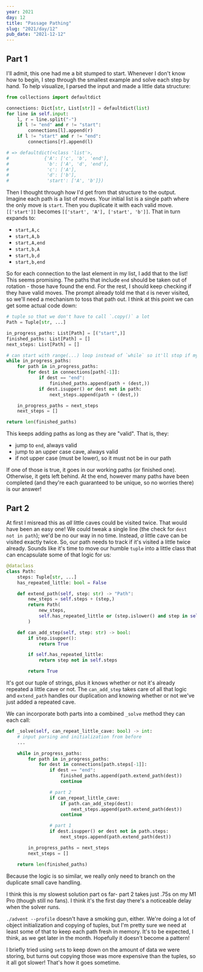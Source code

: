 ```yaml
---
year: 2021
day: 12
title: "Passage Pathing"
slug: "2021/day/12"
pub_date: "2021-12-12"
---
```


## Part 1

I'll admit, this one had me a bit stumped to start. Whenever I don't know how to begin, I step through the smallest example and solve each step by hand. To help visualize, I parsed the input and made a little data structure:

```py
from collections import defaultdict

connections: Dict[str, List[str]] = defaultdict(list)
for line in self.input:
    l, r = line.split("-")
    if l != "end" and r != "start":
        connections[l].append(r)
    if l != "start" and r != "end":
        connections[r].append(l)

# => defaultdict(<class 'list'>,
#             {'A': ['c', 'b', 'end'],
#              'b': ['A', 'd', 'end'],
#              'c': ['A'],
#              'd': ['b'],
#              'start': ['A', 'b']})
```

Then I thought through how I'd get from that structure to the output. Imagine each path is a list of moves. Your initial list is a single path where the only move is `start`. Then you duplicate it with each valid move. `[['start']]` becomes `[['start', 'A'], ['start', 'b']]`. That in turn expands to:

- `start,A,c`
- `start,A,b`
- `start,A,end`
- `start,b,A`
- `start,b,d`
- `start,b,end`

So for each connection to the last element in my list, I add that to the list! This seems promising. The paths that include `end` should be taken out of rotation - those have found the end. For the rest, I should keep checking if they have valid moves. The prompt already told me that `d` is never visited, so we'll need a mechanism to toss that path out. I think at this point we can get some actual code down:

```py
# tuple so that we don't have to call `.copy()` a lot
Path = Tuple[str, ...]

in_progress_paths: List[Path] = [("start",)]
finished_paths: List[Path] = []
next_steps: List[Path] = []

# can start with range(...) loop instead of `while` so it'll stop if my loop conditions aren't right
while in_progress_paths:
    for path in in_progress_paths:
        for dest in connections[path[-1]]:
            if dest == "end":
                finished_paths.append(path + (dest,))
            if dest.isupper() or dest not in path:
                next_steps.append(path + (dest,))

    in_progress_paths = next_steps
    next_steps = []

return len(finished_paths)
```

This keeps adding paths as long as they are "valid". That is, they:

- jump to `end`, always valid
- jump to an upper case cave, always valid
- if not upper case (must be lower), so it must not be in our path

If one of those is true, it goes in our working paths (or finished one). Otherwise, it gets left behind. At the end, however many paths have been completed (and they're each guaranteed to be unique, so no worries there) is our answer!

## Part 2

At first I misread this as _all_ little caves could be visited twice. That would have been an easy one! We could tweak a single line (the check for `dest not in path`); we'd be no our way in no time. Instead, _a_ little cave can be visited exactly twice. So, our path needs to track if it's visited a little twice already. Sounds like it's time to move our humble `tuple` into a little class that can encapsulate some of that logic for us:

```py
@dataclass
class Path:
    steps: Tuple[str, ...]
    has_repeated_little: bool = False

    def extend_path(self, step: str) -> "Path":
        new_steps = self.steps + (step,)
        return Path(
            new_steps,
            self.has_repeated_little or (step.islower() and step in self.steps),
        )

    def can_add_step(self, step: str) -> bool:
        if step.isupper():
            return True

        if self.has_repeated_little:
            return step not in self.steps

        return True
```

It's got our tuple of strings, plus it knows whether or not it's already repeated a little cave or not. The `can_add_step` takes care of all that logic and `extend_path` handles our duplication and knowing whether or not we've just added a repeated cave.

We can incorporate both parts into a combined `_solve` method they can each call:

```py
def _solve(self, can_repeat_little_cave: bool) -> int:
    # input parsing and initialization from before
    ...

    while in_progress_paths:
        for path in in_progress_paths:
            for dest in connections[path.steps[-1]]:
                if dest == "end":
                    finished_paths.append(path.extend_path(dest))
                    continue

                # part 2
                if can_repeat_little_cave:
                    if path.can_add_step(dest):
                        next_steps.append(path.extend_path(dest))
                    continue

                # part 1
                if dest.isupper() or dest not in path.steps:
                    next_steps.append(path.extend_path(dest))

        in_progress_paths = next_steps
        next_steps = []

    return len(finished_paths)
```

Because the logic is so similar, we really only need to branch on the duplicate small cave handling.

I think this is my slowest solution part os far- part 2 takes just .75s on my M1 Pro (though still no fans). I think it's the first day there's a noticeable delay when the solver runs.

`./advent --profile` doesn't have a smoking gun, either. We're doing a lot of object initialization and copying of tuples, but I'm pretty sure we need at least some of that to keep each path fresh in memory. It's to be expected, I think, as we get later in the month. Hopefully it doesn't become a pattern!

I briefly tried using `set`s to keep down on the amount of data we were storing, but turns out copying those was more expensive than the tuples, so it all got slower! That's how it goes sometime.
